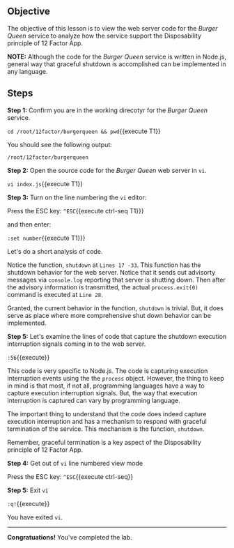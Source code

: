 ## Objective
The objective of this lesson is to view the web server code for the *Burger Queen* service to analyze how the service support the Disposability principle of 12 Factor App.

**NOTE:** Although the code for the *Burger Queen* service is written in Node.js, general way that graceful shutdown is accomplished can be implemented in any language.

## Steps

**Step 1:** Confirm you are in the working direcotyr for the *Burger Queen* service.

`cd /root/12factor/burgerqueen && pwd`{{execute T1}}

You should see the following output:

`/root/12factor/burgerqueen`

**Step 2:** Open the source code for the *Burger Queen* web server in `vi`.

`vi index.js`{{execute T1}}

**Step 3:** Turn on the line numbering the `vi` editor:

Press the ESC key: `^ESC`{{execute ctrl-seq T1}}}

and then enter:

`:set number`{{execute T1}}}

Let's do a short analysis of code.


Notice the function, `shutdown` at `Lines 17 -33`. This function has the shutdown behavior for the web server. Notice that it sends out advisorty messages via `console.log` reporting that server is shutting down. Then after the advisory information is transmitted, the actual `process.exit(0)` command is executed at `Line 28`.

Granted, the current behavior in the function, `shutdown` is trivial. But, it does serve as place where more comprehensive shut down behavior can be implemented.

**Step 5:** Let's examine the lines of code that capture the shutdown execution interruption signals coming in to the web server.

`:56`{{execute}}

This code is very specific to Node.js. The code is capturing execution interruption events using the the `process` object. However, the thing to keep in mind is that most, if not all, programming languages have a way to capture execution interruption signals. But, the way that execution interruption is captured can vary by programming language.

The important thing to understand that the code does indeed capture execution interruption and has a mechanism to respond with graceful termination of the service. This mechanism is the function, `shutdown`.

Remember, graceful termination is a key aspect of the Disposability principle of 12 Factor App.


**Step 4:** Get out of `vi` line numbered view mode

Press the ESC key: `^ESC`{{execute ctrl-seq}}

**Step 5:** Exit `vi`

`:q!`{{execute}}

You have exited `vi`.

---

**Congratuations!** You've completed the lab.